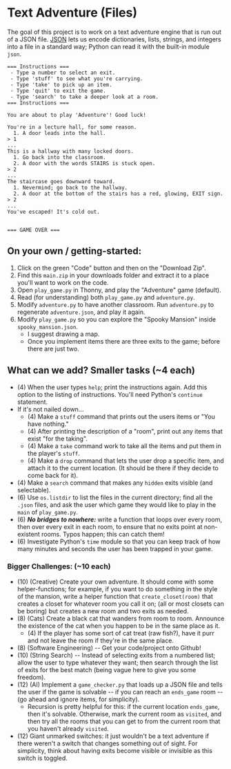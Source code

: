 # Text Adventure (Files)

The goal of this project is to work on a text adventure engine that is run out of a JSON file. [JSON](https://www.json.org/json-en.html) lets us encode dictionaries, lists, strings, and integers into a file in a standard way; Python can read it with the built-in module ``json``.

```
=== Instructions ===
 - Type a number to select an exit.
 - Type 'stuff' to see what you're carrying.
 - Type 'take' to pick up an item.
 - Type 'quit' to exit the game.
 - Type 'search' to take a deeper look at a room.
=== Instructions ===

You are about to play 'Adventure'! Good luck!

You're in a lecture hall, for some reason.
  1. A door leads into the hall.
> 1
...
This is a hallway with many locked doors.
  1. Go back into the classroom.
  2. A door with the words STAIRS is stuck open.
> 2
...
The staircase goes downward toward.
  1. Nevermind; go back to the hallway.
  2. A door at the bottom of the stairs has a red, glowing, EXIT sign.
> 2
...
You've escaped! It's cold out.


=== GAME OVER ===
```

## On your own / getting-started:

1. Click on the green "Code" button and then on the "Download Zip".
2. Find this ``main.zip`` in your downloads folder and extract it to a place you'll want to work on the code.
3. Open ``play_game.py`` in Thonny, and play the "Adventure" game (default).
4. Read (for understanding) both ``play_game.py`` and ``adventure.py``.
5. Modify ``adventure.py`` to have another classroom. Run ``adventure.py`` to regenerate ``adventure.json``, and play it again.
6. Modify ``play_game.py`` so you can explore the "Spooky Mansion" inside ``spooky_mansion.json``.
    - I suggest drawing a map.
    - Once you implement items there are three exits to the game; before there are just two.

## What can we add? Smaller tasks (~4 each)

- (4) When the user types ``help``; print the instructions again. Add this option to the listing of instructions. You'll need Python's ``continue`` statement.
- If it's not nailed down...
    - (4) Make a ``stuff`` command that prints out the users items or "You have nothing."
    - (4) After printing the description of a "room", print out any items that exist "for the taking".
    - (4) Make a ``take`` command work to take all the items and put them in the player's ``stuff``.
    - (4) Make a ``drop`` command that lets the user drop a specific item, and attach it to the current location. (It should be there if they decide to come back for it).
- (4) Make a ``search`` command that makes any ``hidden`` exits visible (and selectable).
- (6) Use ``os.listdir`` to list the files in the current directory; find all the ``.json`` files, and ask the user which game they would like to play in the ``main`` of ``play_game.py``.
- (6) ***No bridges to nowhere:*** write a function that loops over every room, then over every exit in each room, to ensure that no exits point at non-existent rooms. Typos happen; this can catch them!
- (6) Investigate Python's ``time`` module so that you can keep track of how many minutes and seconds the user has been trapped in your game.

### Bigger Challenges: (~10 each)

- (10) (Creative) Create your own adventure. It should come with some helper-functions; for example, if you want to do something in the style of the mansion, write a helper function that ``create_closet(room)`` that creates a closet for whatever room you call it on; (all or most closets can be boring) but creates a new room and two exits as needed.
- (8) (Cats) Create a black cat that wanders from room to room. Announce the existence of the cat when you happen to be in the same place as it.
    - (4) If the player has some sort of cat treat (raw fish?), have it purr and not leave the room if they're in the same place.
- (8) (Software Engineering) -- Get your code/project onto Github! 
- (10) (String Search) -- Instead of selecting exits from a numbered list; allow the user to type whatever they want; then search through the list of exits for the best match (being vague here to give you some freedom).
- (12) (AI) Implement a ``game_checker.py`` that loads up a JSON file and tells the user if the game is solvable -- if you can reach an ``ends_game`` room -- (go ahead and ignore items, for simplicity). 
    - Recursion is pretty helpful for this: if the current location ``ends_game``, then it's solvable. Otherwise, mark the current room as ``visited``, and then try all the rooms that you can get to from the current room that you haven't already ``visited``.
- (12) Giant unmarked switches: it just wouldn't be a text adventure if there weren't a switch that changes something out of sight. For simplicity, think about having exits become visible or invisible as this switch is toggled.